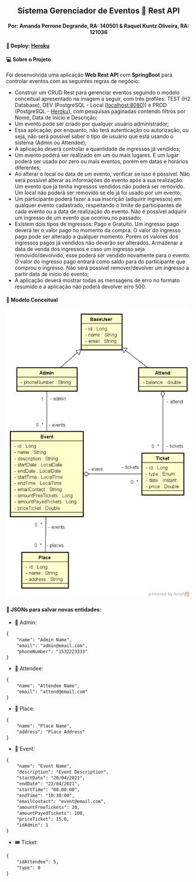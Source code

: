 <h2 align="center">Sistema Gerenciador de Eventos 🎫 Rest API</h1>
<h4 align="center">Por: Amanda Perrone Degrande, RA: 140501 & Raquel Kuntz Oliveira, RA: 121036</h1>

#### 🔗 Deploy: [Heroku](https://event-rest-api.herokuapp.com/)

#### 💻 Sobre o Projeto

Foi desenvolvida uma aplicação **Web Rest API** com **SpringBoot** para controlar eventos com as seguintes regras de negócio:

 - Construir um CRUD Rest para gerenciar eventos seguindo o modelo conceitual apresentado na imagem a seguir, com três profiles: TEST (H2 Database), DEV (PostgreSQL - Local  ([localhost:8080](http://localhost:8080))) e PROD (PostgreSQL - [Heroku](https://event-rest-api.herokuapp.com/)), com pesquisas paginadas contendo filtros por Nome, Data de Início e Descrição;
 - Um evento pode ser criado por qualquer usuário administrador;
- Essa aplicação, por enquanto, não terá autenticação ou autorização, ou seja, não será possível saber o tipo de usuário que está usando o sistema (Admin ou Attendee);
 - A aplicação deverá controlar a quantidade de ingressos já vendidos;
 - Um evento poderá ser realizado em um ou mais lugares. E um lugar poderá ser usado por zero ou mais eventos, porém em datas e horários diferentes; 
 - Ao alterar o local ou data de um evento, verificar se isso é possível. Não será possível alterar as informações do evento após a sua realização. Um evento que já tenha ingressos vendidos não poderá ser removido. Um local não poderá ser removido se ele já foi usado por um evento;
 - Um participante poderá fazer a sua inscrição (adquirir ingressos) em qualquer evento cadastrado, respeitando o limite de participantes de cada evento ou a data de realização do evento. Não é possível adquirir um ingresso de um evento que ocorreu no passado;
 - Existem dois tipos de ingressos: Pago e Gratuito. Um ingresso pago deverá ter o valor pago no momento da compra. O valor do ingresso pago pode ser alterado a qualquer momento. Porém os valores dos ingressos pagos já vendidos não deverão ser alterados. Armazenar a data de venda dos ingressos e caso um ingresso seja removido/devolvido, esse poderá ser vendido novamente para o evento. O valor do ingresso pago entrará como saldo para do participante que comprou o ingresso. Não será possível remover/devolver um ingresso a partir data de início do evento;
- A aplicação deverá mostrar todas as mensagens de erro no formato resumido e a aplicação não poderá devolver erro 500.

#### 🎯 Modelo Conceitual

<img src="public/modeloconceitual.png" alt="Modelo Conceitual da aplicação" />

#### 💾 JSONs para salvar novas entidades:

- 👤 Admin:

```
{
    "name": "Admin Name",
    "email": "admin@email.com",
    "phoneNumber": "1532223333"
}
```

- 👤 Attendee:

```
{
    "name": "Attendee Name",
    "email": "attend@email.com"
}
```

- 📌 Place:

```
{
    "name": "Place Name",
    "address": "Place Address"
}
```

- 🎪 Event:

```
{
    "name": "Event Name",
    "description": "Event Description",
    "startDate": "20/04/2021",
    "endDate": "22/04/2021",
    "startTime": "08:00:00",
    "endTime": "10:30:00",
    "emailContact": "event@email.com",
    "amountFreeTickets": 20,
    "amountPayedTickets": 100,
    "priceTicket": 15.0,
    "idAdmin": 1
}
```

- 🎟️ Ticket:

```
{
    "idAttendee": 5,
    "type": 0
}
```
